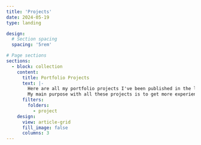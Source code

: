 ```yaml
---
title: 'Projects'
date: 2024-05-19
type: landing

design:
  # Section spacing
  spacing: '5rem'

# Page sections
sections:
  - block: collection
    content:
      title: Portfolio Projects
      text: |-
        Here are all my portfolio projects I've been published in the last years.<br><br>
        My main purpose with all these projects is to get more experience and to deliver new results and values thinking about new and future projects.
      filters:
        folders:
          - project
    design:
      view: article-grid
      fill_image: false
      columns: 3
---
```

